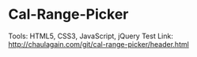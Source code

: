 # Cal-Range-Picker
Tools: HTML5, CSS3, JavaScript, jQuery
Test Link: http://chaulagain.com/git/cal-range-picker/header.html
